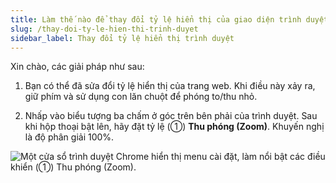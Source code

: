 ```yaml
---
title: Làm thế nào để thay đổi tỷ lệ hiển thị của giao diện trình duyệt
slug: /thay-doi-ty-le-hien-thi-trinh-duyet
sidebar_label: Thay đổi tỷ lệ hiển thị trình duyệt
---
```


Xin chào, các giải pháp như sau:

1. Bạn có thể đã sửa đổi tỷ lệ hiển thị của trang web. Khi điều này xảy ra, giữ phím  và sử dụng con lăn chuột để phóng to/thu nhỏ.

2. Nhấp vào biểu tượng ba chấm ở góc trên bên phải của trình duyệt. Sau khi hộp thoại bật lên, hãy đặt tỷ lệ (①) **Thu phóng (Zoom)**. Khuyến nghị là độ phân giải 100%.

![Một cửa sổ trình duyệt Chrome hiển thị menu cài đặt, làm nổi bật các điều khiển (①) Thu phóng (Zoom).](https://storage.googleapis.com/jegavn_kb/images/recvn2SUDAGh3m90k1751867872606)